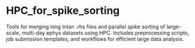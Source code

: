 # HPC_for_spike_sorting
Tools for merging long Intan .rhs files and parallel spike sorting of large-scale, multi-day ephys datasets using HPC. Includes preprocessing scripts, job submission templates, and workflows for efficient large data analysis.
